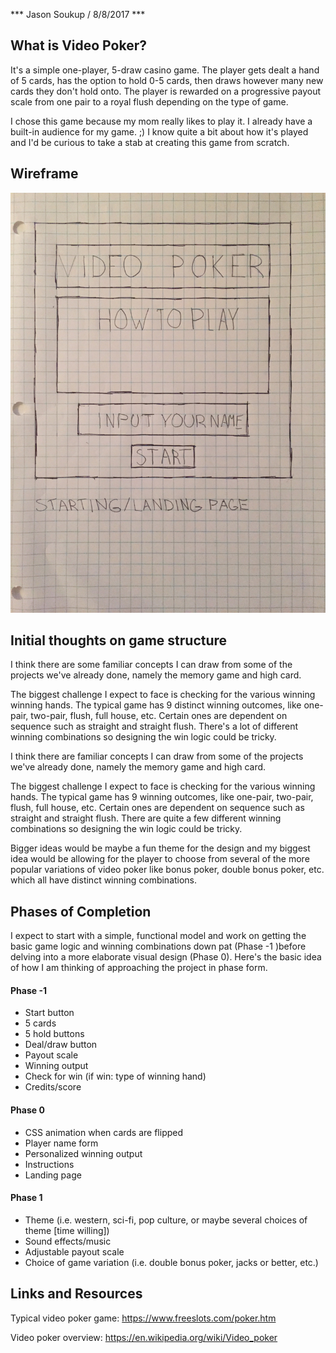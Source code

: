 *** Jason Soukup / 8/8/2017 ***

## What is Video Poker?

It's a simple one-player, 5-draw casino game. The player gets dealt a hand of 5 cards, has the option to hold 0-5 cards, then draws however many new cards they don't hold onto. The player is rewarded on a progressive payout scale from one pair to a royal flush depending on the type of game.

I chose this game because my mom really likes to play it. I already have a built-in audience for my game. ;) I know quite a bit about how it's played and I'd be curious to take a stab at creating this game from scratch. 

## Wireframe

![](images/image1.JPG)

## Initial thoughts on game structure

I think there are some familiar concepts I can draw from some of the projects we've already done, namely the memory game and high card.

The biggest challenge I expect to face is checking for the various winning winning hands. The typical game has 9 distinct winning outcomes, like one-pair, two-pair, flush, full house, etc. Certain ones are dependent on sequence such as straight and straight flush. There's a lot of different winning combinations so designing the win logic could be tricky. 

I think there are familiar concepts I can draw from some of the projects we've already done, namely the memory game and high card.

The biggest challenge I expect to face is checking for the various winning hands. The typical game has 9 winning outcomes, like one-pair, two-pair, flush, full house, etc. Certain ones are dependent on sequence such as straight and straight flush. There are quite a few different winning combinations so designing the win logic could be tricky. 

Bigger ideas would be maybe a fun theme for the design and my biggest idea would be allowing for the player to choose from several of the more popular variations of video poker like bonus poker, double bonus poker, etc. which all have distinct winning combinations.

## Phases of Completion

I expect to start with a simple, functional model and work on getting the basic game logic and winning combinations down pat (Phase -1 )before delving into a more elaborate visual design (Phase 0). Here's the basic idea of how I am thinking of approaching the project in phase form.

#### Phase -1
- Start button 
- 5 cards
- 5 hold buttons
- Deal/draw button
- Payout scale
- Winning output
- Check for win (if win: type of winning hand)
- Credits/score

#### Phase 0
- CSS animation when cards are flipped
- Player name form
- Personalized winning output
- Instructions
- Landing page 

#### Phase 1
- Theme (i.e. western, sci-fi, pop culture, or maybe several choices of theme [time willing])
- Sound effects/music
- Adjustable payout scale
- Choice of game variation (i.e. double bonus poker, jacks or better, etc.)

## Links and Resources

Typical video poker game: https://www.freeslots.com/poker.htm

Video poker overview: https://en.wikipedia.org/wiki/Video_poker
